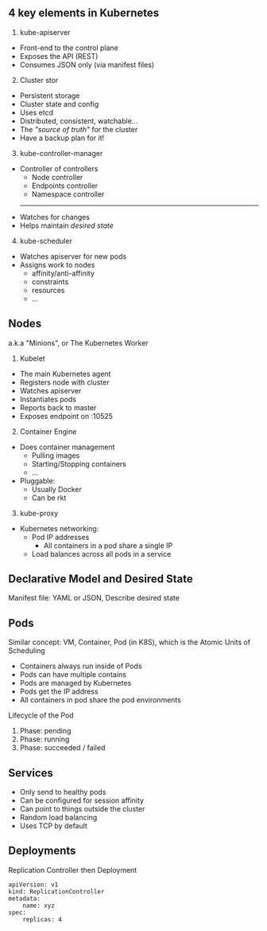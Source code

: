 ## 4 key elements in Kubernetes

1. kube-apiserver

- Front-end to the control plane
- Exposes the API (REST)
- Consumes JSON only (via manifest files)

2. Cluster stor

- Persistent storage
- Cluster state and config
- Uses etcd
- Distributed, consistent, watchable...
- The _"source of truth"_ for the cluster
- Have a backup plan for it!

3. kube-controller-manager

- Controller of controllers
  - Node controller
  - Endpoints controller
  - Namespace controller
  - ---
- Watches for changes
- Helps maintain _desired state_

4. kube-scheduler

- Watches apiserver for new pods
- Assigns work to nodes
  - affinity/anti-affinity
  - constraints
  - resources
  - ...

## Nodes

a.k.a "Minions", or The Kubernetes Worker

1. Kubelet

- The main Kubernetes agent
- Registers node with cluster
- Watches apiserver
- Instantiates pods
- Reports back to master
- Exposes endpoint on :10525

2. Container Engine

- Does container management
  - Pulling images
  - Starting/Stopping containers
  - ...
- Pluggable:
  - Usually Docker
  - Can be rkt

3. kube-proxy

- Kubernetes networking:
  - Pod IP addresses
    - All containers in a pod share a single IP
  - Load balances across all pods in a service

## Declarative Model and Desired State

Manifest file: YAML or JSON, Describe desired state

## Pods

Similar concept: VM, Container, Pod (in K8S), which is the Atomic Units of Scheduling

- Containers always run inside of Pods
- Pods can have multiple contains
- Pods are managed by Kubernetes
- Pods get the IP address
- All containers in pod share the pod environments

Lifecycle of the Pod

1. Phase: pending
2. Phase: running
3. Phase: succeeded / failed

## Services

- Only send to healthy pods
- Can be configured for session affinity
- Can point to things outside the cluster
- Random load balancing
- Uses TCP by default

## Deployments

Replication Controller then Deployment

```
apiVersion: v1
kind: ReplicationController
metadata:
    name: xyz
spec:
    replicas: 4
```

